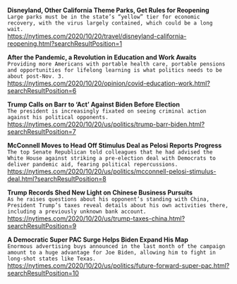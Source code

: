 **Disneyland, Other California Theme Parks, Get Rules for Reopening**\
`Large parks must be in the state’s “yellow” tier for economic recovery, with the virus largely contained, which could be a long wait.`\
https://nytimes.com/2020/10/20/travel/disneyland-california-reopening.html?searchResultPosition=1

**After the Pandemic, a Revolution in Education and Work Awaits**\
`Providing more Americans with portable health care, portable pensions and opportunities for lifelong learning is what politics needs to be about post-Nov. 3.`\
https://nytimes.com/2020/10/20/opinion/covid-education-work.html?searchResultPosition=6

**Trump Calls on Barr to ‘Act’ Against Biden Before Election**\
`The president is increasingly fixated on seeing criminal action against his political opponents.`\
https://nytimes.com/2020/10/20/us/politics/trump-barr-biden.html?searchResultPosition=7

**McConnell Moves to Head Off Stimulus Deal as Pelosi Reports Progress**\
`The top Senate Republican told colleagues that he had advised the White House against striking a pre-election deal with Democrats to deliver pandemic aid, fearing political repercussions.`\
https://nytimes.com/2020/10/20/us/politics/mcconnell-pelosi-stimulus-deal.html?searchResultPosition=8

**Trump Records Shed New Light on Chinese Business Pursuits**\
`As he raises questions about his opponent’s standing with China, President Trump’s taxes reveal details about his own activities there, including a previously unknown bank account.`\
https://nytimes.com/2020/10/20/us/trump-taxes-china.html?searchResultPosition=9

**A Democratic Super PAC Surge Helps Biden Expand His Map**\
`Enormous advertising buys announced in the last month of the campaign amount to a huge advantage for Joe Biden, allowing him to fight in long-shot states like Texas.`\
https://nytimes.com/2020/10/20/us/politics/future-forward-super-pac.html?searchResultPosition=10

